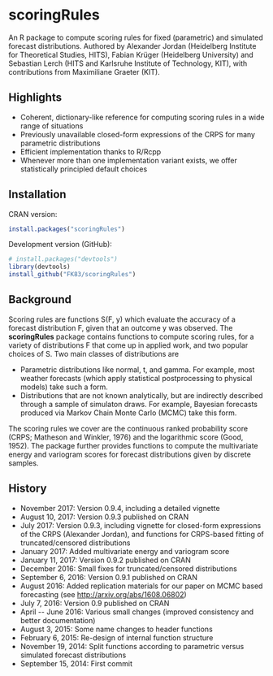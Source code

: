 # scoringRules 

An R package to compute scoring rules for fixed (parametric) and simulated forecast distributions. Authored by Alexander Jordan (Heidelberg Institute for Theoretical Studies, HITS), Fabian Krüger (Heidelberg University) and Sebastian Lerch (HITS and Karlsruhe Institute of Technology, KIT), with contributions from Maximiliane Graeter (KIT). 

## Highlights
  - Coherent, dictionary-like reference for computing scoring rules in a wide range of situations
  - Previously unavailable closed-form expressions of the CRPS for many parametric distributions
  - Efficient implementation thanks to R/Rcpp 
  - Whenever more than one implementation variant exists, we offer statistically principled default choices
  
## Installation

CRAN version:
```r
install.packages("scoringRules")
```

Development version (GitHub):
```r
# install.packages("devtools")
library(devtools)
install_github("FK83/scoringRules")
```

## Background

Scoring rules are functions S(F, y) which evaluate the accuracy of a forecast distribution F, given that an outcome y was observed. The **scoringRules** package contains functions to compute scoring rules, for a variety of distributions F that come up in applied work, and two popular choices of S. Two main classes of distributions are

  - Parametric distributions like normal, t, and gamma. For example, most weather forecasts (which apply statistical postprocessing to physical models) take such a form. 
  - Distributions that are not known analytically, but are indirectly described through a sample of simulaton draws. For example, Bayesian forecasts produced via Markov Chain Monte Carlo (MCMC) take this form. 

The scoring rules we cover are the continuous ranked probability score (CRPS; Matheson and Winkler, 1976) and the logarithmic score (Good, 1952). The package further provides functions to compute the multivariate energy and variogram scores for forecast distributions given by discrete samples.

## History
  - November 2017: Version 0.9.4, including a detailed vignette 
  - August 10, 2017: Version 0.9.3 published on CRAN
  - July 2017: Version 0.9.3, including vignette for closed-form expressions of the CRPS (Alexander Jordan), and functions for CRPS-based fitting of truncated/censored distributions
  - January 2017: Added multivariate energy and variogram score
  - January 11, 2017: Version 0.9.2 published on CRAN
  - December 2016: Small fixes for truncated/censored distributions
  - September 6, 2016: Version 0.9.1 published on CRAN 
  - August 2016: Added replication materials for our paper on MCMC based forecasting 
    (see <http://arxiv.org/abs/1608.06802>)
  - July 7, 2016: Version 0.9 published on CRAN
  - April -- June 2016: Various small changes (improved consistency and better documentation)
  - August 3, 2015: Some name changes to header functions
  - February 6, 2015: Re-design of internal function structure
  - November 19, 2014: Split functions according to parametric versus simulated forecast distributions
  - September 15, 2014: First commit 
